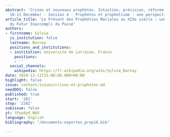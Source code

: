 ```yaml
---
abstract: 'Crises et nouveaux prophètes. Intuition, prévision, réforme, Paris IAS,
  10-11 December - Session 4 - Prophètes et prophétisme : une perspective historique'
article_title: 'Le Présent des Prophéties Mariales au XIXe siècle : une Relecture
  du Futur Inaccompli du Passé'
authors:
- firstname: Sylvie
  is_institution: false
  lastname: Barnay
  positions_and_institutions:
  - institution: Université de Lorraine, France
    positions:
    - ''
  social_channels:
    wikipedia: https://fr.wikipedia.org/wiki/Sylvie_Barnay
date: 2020-12-11T15:00:00.000+00:00
highlight: false
issue: content/issues/crises-et-prophetes.md
needDOI: false
published: true
start: '281'
stop: '2282'
subissue: false
yt: tPyydyd_N6U
language: English
bibliography: "/documents-exportes_prop16.bib"

---
```

<Youtube yt="tPyydyd_N6U" caption="Le présent des prophéties mariales au XIXe siècle : une relecture du futur inaccompli du passé" start="281" stop="2282"></Youtube>